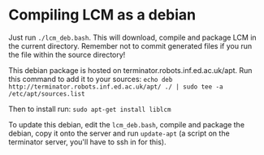 # Compiling LCM as a debian
Just run ```./lcm_deb.bash```.
This will download, compile and package LCM in the current directory. Remember not to commit generated files if you run the file within the source directory!

This debian package is hosted on terminator.robots.inf.ed.ac.uk/apt. Run this command to add it to your sources:
```echo deb http://terminator.robots.inf.ed.ac.uk/apt/ ./ | sudo tee -a /etc/apt/sources.list```

Then to install run:
```sudo apt-get install liblcm```

To update this debian, edit the ```lcm_deb.bash```, compile and package the debian, copy it onto the server and run ```update-apt``` (a script on the terminator server, you'll have to ssh in for this).
